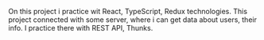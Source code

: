 On this project i practice wit React, TypeScript, Redux technologies.
This project connected with some server, where i can get data about users, their info.
I practice there with REST API, Thunks.
